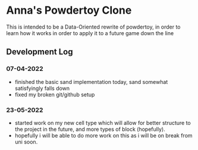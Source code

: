 # Anna's Powdertoy Clone

This is intended to be a Data-Oriented rewrite of powdertoy, in order to learn
how it works in order to apply it to a future game down the line

## Development Log

### 07-04-2022

- finished the basic sand implementation today, sand somewhat satisfyingly falls down
- fixed my broken git/github setup

### 23-05-2022

- started work on my new cell type which will allow for better structure to the
project in the future, and more types of block (hopefully).
- hopefully i will be able to do more work on this as i will be on break from uni
soon.
